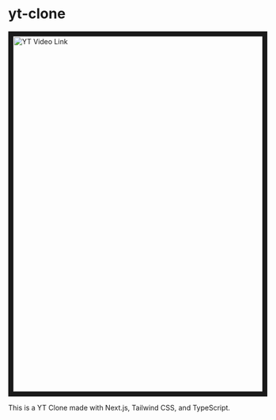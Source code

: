 # yt-clone

<!-- Add youtube video link here with thumbnail take full width -->

<a href="https://youtu.be/shKFkITugSc" target="_blank"><img src="https://img.youtube.com/vi/shKFkITugSc/0.jpg" alt="YT Video Link" width="1280" height="720" border="10" /></a>

<!-- Add a brief description of the project -->

This is a YT Clone made with Next.js, Tailwind CSS, and TypeScript.
